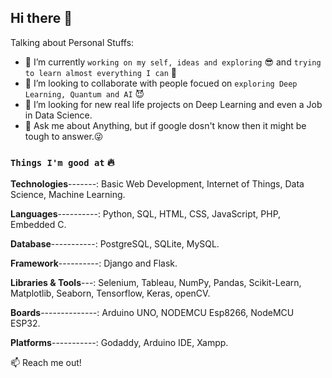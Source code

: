 ## Hi there 👋


Talking about Personal Stuffs:

- 🔭 I’m currently `working on my self, ideas and exploring` 😎 and `trying to learn almost everything I can` 🤣
- 👯 I’m looking to collaborate with people focued on `exploring Deep Learning, Quantum and AI`  😈
- 🤔 I’m looking for new real life projects on Deep Learning and even a Job in Data Science.
- 💬 Ask me about Anything, but if google dosn't know then it might be tough to answer.😜

### `Things I'm good at` 🔥

**Technologies**-------: Basic Web Development, Internet of Things, Data Science, Machine Learning.

**Languages**----------: Python, SQL, HTML, CSS, JavaScript, PHP, Embedded C.

**Database**-----------: PostgreSQL, SQLite, MySQL.

**Framework**----------: Django and Flask.

**Libraries & Tools**---: Selenium, Tableau, NumPy, Pandas, Scikit-Learn, Matplotlib, Seaborn, Tensorflow, Keras, openCV. 

**Boards**--------------: Arduino UNO, NODEMCU Esp8266, NodeMCU ESP32. 

**Platforms**-----------: Godaddy, Arduino IDE, Xampp.


:mailbox: Reach me out!

